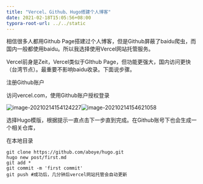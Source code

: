 ```yaml
---
title: "Vercel、Github、Hugo搭建个人博客"
date: 2021-02-18T15:05:56+08:00
typora-root-url: ../../static
---
```


相信很多人都用Github Page搭建过个人博客，但是Github屏蔽了baidu爬虫，而国内一般都使用baidu。所以我选择使用Vercel网站托管服务。

Vercel前身是Zeit，Vercel类似于GIthub Page，但功能更强大，国内访问更快（台湾节点）。最重要不影响baidu收录。下面说步骤。

注册Github账户

访问vercel.com，使用Github账户授权登录

![image-20210214154124227](/images/image-20210214154124227.png)![image-20210214154621058](/images/image-20210214154621058.png)

选择Hugo模版，根据提示一直点击下一步直到完成。在Github账号下也会生成一个相关仓库，

在本地目录

~~~
git clone https://github.com/aboye/hugo.git
hugo new post/first.md
git add *
git commit -m 'first commit'
git push #成功后，几分钟后vercel网站托管会自动更新
~~~

